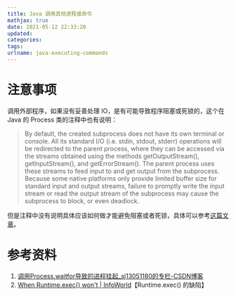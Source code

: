```yaml
---
title: Java 调用其他进程或命令
mathjax: true
date: 2021-05-12 22:33:20
updated:
categories:
tags:
urlname: java-executing-commands
---
```




<!-- more -->



# 注意事项

调用外部程序，如果没有妥善处理 IO，是有可能导致程序阻塞或死锁的，这个在 Java 的 Process 类的注释中也有说明：

> By default, the created subprocess does not have its own terminal or console. All its standard I/O (i.e. stdin, stdout, stderr) operations will be redirected to the parent process, where they can be accessed via the streams obtained using the methods getOutputStream(), getInputStream(), and getErrorStream(). The parent process uses these streams to feed input to and get output from the subprocess. Because some native platforms only provide limited buffer size for standard input and output streams, failure to promptly write the input stream or read the output stream of the subprocess may cause the subprocess to block, or even deadlock.

但是注释中没有说明具体应该如何做才能避免阻塞或者死锁，具体可以参考[这篇文章](https://blog.csdn.net/sj13051180/article/details/47865803)。



# 参考资料

1. [调用Process.waitfor导致的进程挂起_sj13051180的专栏-CSDN博客](https://blog.csdn.net/sj13051180/article/details/47865803)
2. [When Runtime.exec() won't | InfoWorld](https://www.infoworld.com/article/2071275/when-runtime-exec---won-t.html)【Runtime.exec() 的缺陷】